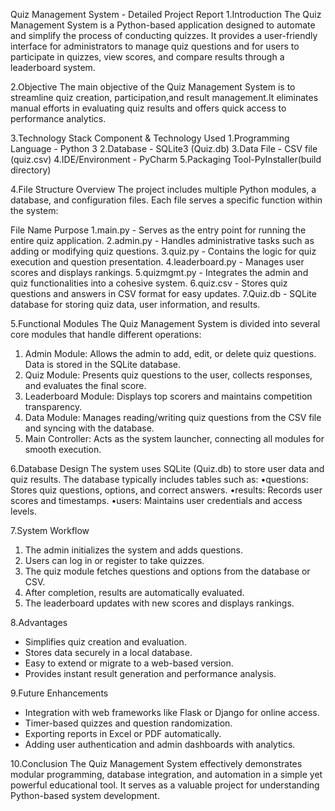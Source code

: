 Quiz Management System - Detailed Project Report
1.Introduction
The Quiz Management System is a Python-based application designed to automate and simplify
the process of conducting quizzes. It provides a user-friendly interface for administrators to managequiz questions and for users to participate in quizzes, view scores, and compare results through aleaderboard system.

2.Objective
The main objective of the Quiz Management System is to streamline quiz creation, participation,and result management.It eliminates manual efforts in evaluating quiz results and offers quick access to performance analytics.

3.Technology Stack
Component & Technology Used
1.Programming Language - Python 3
2.Database - SQLite3 (Quiz.db)
3.Data File - CSV file (quiz.csv)
4.IDE/Environment - PyCharm
5.Packaging Tool-PyInstaller(build directory)

4.File Structure Overview
The project includes multiple Python modules, a database, and configuration files. Each file servesa specific function within the system:

File Name Purpose
1.main.py - Serves as the entry point for running the entire quiz application.
2.admin.py - Handles administrative tasks such as adding or modifying quiz questions.
3.quiz.py - Contains the logic for quiz execution and question presentation.
4.leaderboard.py - Manages user scores and displays rankings.
5.quizmgmt.py - Integrates the admin and quiz functionalities into a cohesive system.
6.quiz.csv - Stores quiz questions and answers in CSV format for easy updates.
7.Quiz.db - SQLite database for storing quiz data, user information, and results.

5.Functional Modules
The Quiz Management System is divided into several core modules that handle different
operations:
1. Admin Module: Allows the admin to add, edit, or delete quiz questions. Data is stored in theSQLite database.
2. Quiz Module: Presents quiz questions to the user, collects responses, and evaluates the final score.
3. Leaderboard Module: Displays top scorers and maintains competition transparency.
4. Data Module: Manages reading/writing quiz questions from the CSV file and syncing with the
database.
5. Main Controller: Acts as the system launcher, connecting all modules for smooth execution.

6.Database Design
The system uses SQLite (Quiz.db) to store user data and quiz results. The database typically
includes tables such as: 
•questions: Stores quiz questions, options, and correct answers. 
•results: Records user scores and timestamps. •users: Maintains user credentials and access
levels.

7.System Workflow
1. The admin initializes the system and adds questions.
2. Users can log in or register to take quizzes.
3. The quiz module fetches questions and options from the database or CSV.
4. After completion, results are automatically evaluated.
5. The leaderboard updates with new scores and displays rankings.

8.Advantages
- Simplifies quiz creation and evaluation.
- Stores data securely in a local database.
- Easy to extend or migrate to a web-based version.
- Provides instant result generation and performance analysis.

9.Future Enhancements
- Integration with web frameworks like Flask or Django for online access.
- Timer-based quizzes and question randomization.
- Exporting reports in Excel or PDF automatically.
- Adding user authentication and admin dashboards with analytics.

10.Conclusion
The Quiz Management System effectively demonstrates modular programming, database
integration, and automation in a simple yet powerful educational tool. It serves as a valuable project for understanding Python-based system development.